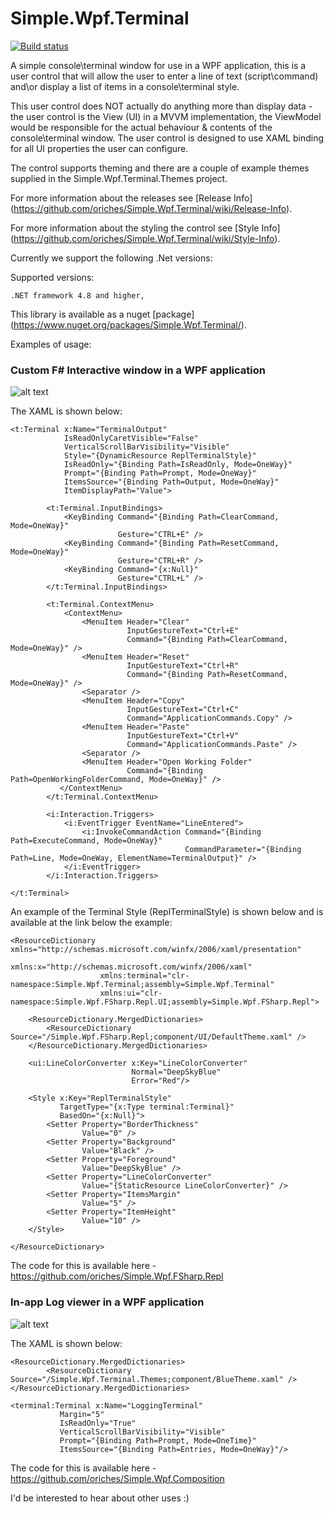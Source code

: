 Simple.Wpf.Terminal
===================

[![Build status](https://ci.appveyor.com/api/projects/status/q6156o3477vsss4p/branch/master?svg=true)](https://ci.appveyor.com/project/oriches/simple-wpf-terminal/branch/master)

A simple console\\terminal window for use in a WPF application, this is a user control that will allow the user to enter a line of text (script\\command) and\or display a list of items in a console\\terminal style.

This user control does NOT actually do anything more than display data - the user control is the View (UI) in a MVVM implementation, the ViewModel would be responsible for the actual behaviour & contents of the console\\terminal window. The user control is designed to use XAML binding for all UI properties the user can configure.

The control supports theming and there are a couple of example themes supplied in the Simple.Wpf.Terminal.Themes project.

For more information about the releases see [Release Info] (https://github.com/oriches/Simple.Wpf.Terminal/wiki/Release-Info).

For more information about the styling the control see [Style Info] (https://github.com/oriches/Simple.Wpf.Terminal/wiki/Style-Info).

Currently we support the following .Net versions:

Supported versions:

	.NET framework 4.8 and higher,
	
This library is available as a nuget [package] (https://www.nuget.org/packages/Simple.Wpf.Terminal/).

Examples of usage:

### Custom F# Interactive window in a WPF application
![alt text](https://raw.github.com/oriches/Simple.Wpf.Terminal/master/Readme%20Images/fsharp_repl.png "F# Interactive window")

The XAML is shown below:

```XAML
<t:Terminal x:Name="TerminalOutput"
            IsReadOnlyCaretVisible="False"
            VerticalScrollBarVisibility="Visible"
            Style="{DynamicResource ReplTerminalStyle}"
            IsReadOnly="{Binding Path=IsReadOnly, Mode=OneWay}"
            Prompt="{Binding Path=Prompt, Mode=OneWay}"
            ItemsSource="{Binding Path=Output, Mode=OneWay}"
            ItemDisplayPath="Value">

        <t:Terminal.InputBindings>
            <KeyBinding Command="{Binding Path=ClearCommand, Mode=OneWay}"
                        Gesture="CTRL+E" />
            <KeyBinding Command="{Binding Path=ResetCommand, Mode=OneWay}"
                        Gesture="CTRL+R" />
            <KeyBinding Command="{x:Null}"
                        Gesture="CTRL+L" />
        </t:Terminal.InputBindings>

        <t:Terminal.ContextMenu>
            <ContextMenu>
                <MenuItem Header="Clear"
                          InputGestureText="Ctrl+E"
                          Command="{Binding Path=ClearCommand, Mode=OneWay}" />
                <MenuItem Header="Reset"
                          InputGestureText="Ctrl+R"
                          Command="{Binding Path=ResetCommand, Mode=OneWay}" />
                <Separator />
                <MenuItem Header="Copy"
                          InputGestureText="Ctrl+C"
                          Command="ApplicationCommands.Copy" />
                <MenuItem Header="Paste"
                          InputGestureText="Ctrl+V"
                          Command="ApplicationCommands.Paste" />
                <Separator />
                <MenuItem Header="Open Working Folder"
                          Command="{Binding Path=OpenWorkingFolderCommand, Mode=OneWay}" />
           </ContextMenu>
        </t:Terminal.ContextMenu>

        <i:Interaction.Triggers>
            <i:EventTrigger EventName="LineEntered">
                <i:InvokeCommandAction Command="{Binding Path=ExecuteCommand, Mode=OneWay}"
                                       CommandParameter="{Binding Path=Line, Mode=OneWay, ElementName=TerminalOutput}" />
            </i:EventTrigger>
        </i:Interaction.Triggers>

</t:Terminal>
```
An example of the Terminal Style (ReplTerminalStyle) is shown below and is available at the link below the example:

```XAML
<ResourceDictionary xmlns="http://schemas.microsoft.com/winfx/2006/xaml/presentation"
                    xmlns:x="http://schemas.microsoft.com/winfx/2006/xaml"
                    xmlns:terminal="clr-namespace:Simple.Wpf.Terminal;assembly=Simple.Wpf.Terminal"
                    xmlns:ui="clr-namespace:Simple.Wpf.FSharp.Repl.UI;assembly=Simple.Wpf.FSharp.Repl">

    <ResourceDictionary.MergedDictionaries>
        <ResourceDictionary Source="/Simple.Wpf.FSharp.Repl;component/UI/DefaultTheme.xaml" />
    </ResourceDictionary.MergedDictionaries>

    <ui:LineColorConverter x:Key="LineColorConverter"
                           Normal="DeepSkyBlue"
                           Error="Red"/>

    <Style x:Key="ReplTerminalStyle"
           TargetType="{x:Type terminal:Terminal}"
           BasedOn="{x:Null}">
        <Setter Property="BorderThickness"
                Value="0" />
        <Setter Property="Background"
                Value="Black" />
        <Setter Property="Foreground"
                Value="DeepSkyBlue" />
        <Setter Property="LineColorConverter"
                Value="{StaticResource LineColorConverter}" />
        <Setter Property="ItemsMargin"
                Value="5" />
        <Setter Property="ItemHeight"
                Value="10" />
    </Style>

</ResourceDictionary>
```

The code for this is available here - https://github.com/oriches/Simple.Wpf.FSharp.Repl

### In-app Log viewer in a WPF application
![alt text](https://raw.github.com/oriches/Simple.Wpf.Terminal/master/Readme%20Images/log_window.png "Log window")

The XAML is shown below:

```XAML
<ResourceDictionary.MergedDictionaries>
        <ResourceDictionary Source="/Simple.Wpf.Terminal.Themes;component/BlueTheme.xaml" />
</ResourceDictionary.MergedDictionaries>
    
<terminal:Terminal x:Name="LoggingTerminal"
		   Margin="5"
		   IsReadOnly="True"
		   VerticalScrollBarVisibility="Visible"
		   Prompt="{Binding Path=Prompt, Mode=OneTime}"
		   ItemsSource="{Binding Path=Entries, Mode=OneWay}"/>
```

The code for this is available here - https://github.com/oriches/Simple.Wpf.Composition


I'd be interested to hear about other uses :)

